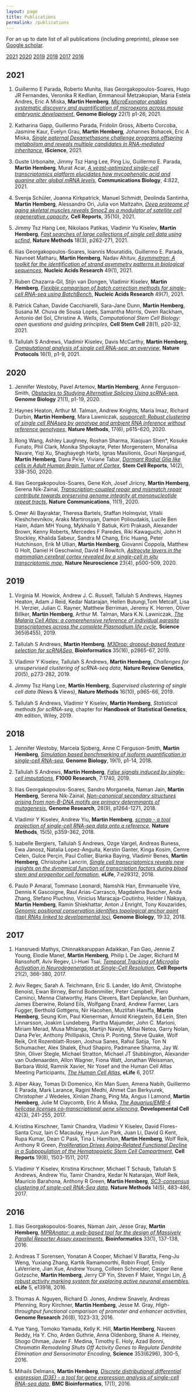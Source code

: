 ```yaml
---
layout: page
title: Publications
permalink: /publications
---
```


For an up to date list of all publications (including preprints), please see [Google scholar](https://scholar.google.com/citations?user=H4jO_DQAAAAJ&hl=en).

[2021](#2021) [2020](#2020) [2019](#2019) [2018](#2018) [2017](#2017) [2016](#2016)

## <a id="2021"></a>2021

1. Guillermo E Parada, Roberto Munita, Ilias Georgakopoulos-Soares, Hugo JR Fernandes, Veronika R Kedlian, Emmanouil Metzakopian, Maria Estela Andres, Eric A Miska, **Martin Hemberg**, [*MicroExonator enables systematic discovery and quantification of microexons across mouse embryonic development*](https://link.springer.com/article/10.1186/s13059-020-02246-2), **Genome Biology** 22(1) p1-26, 2021. 

2.  Katharina Gapp, Guillermo Parada, Fridolin Gross, Alberto Corcoba, Jasmine Kaur, Evelyn Grau, **Martin Hemberg**, Johannes Bohacek, Eric A Miska, [*Single paternal Dexamethasone challenge programs offspring metabolism and reveals multiple candidates in RNA-mediated inheritance*](https://www.sciencedirect.com/science/article/pii/S2589004221008385), **iScience**, 2021.

3.  Guste Urbonaite, Jimmy Tsz Hang Lee, Ping Liu, Guillermo E. Parada, **Martin Hemberg**, Murat Acar, [*A yeast-optimized single-cell transcriptomics platform elucidates how mycophenolic acid and guanine alter global mRNA levels*](https://www.nature.com/articles/s42003-021-02320-w), **Communications Biology**, 4:822, 2021.

4.  Svenja Schüler, Joanna Kirkpatrick, Manuel Schmidt, Deolinda Santinha, **Martin Hemberg**, Alessandro Ori, Julia von Maltzahn, [*Deep proteome of aging skeletal muscles reveals Smoc2 as a modulator of satellite cell regenerative capacity*](https://www.sciencedirect.com/science/article/pii/S221112472100574X), **Cell Reports**, 35(10), 2021.

5.  Jimmy Tsz Hang Lee, Nikolaos Patikas, Vladimir Yu Kiselev, **Martin Hemberg**, [*Fast searches of large collections of single cell data using scfind*](https://www.nature.com/articles/s41592-021-01076-9), **Nature Methods** 18(3), p262-271, 2021.

6.  Ilias Georgakopoulos-Soares, Ioannis Mouratidis, Guillermo E. Parada, Navneet Matharu, **Martin Hemberg**, Nadav Ahituv, [*Asymmetron: A toolkit for the identification of strand asymmetry patterns in biological sequences*](https://academic.oup.com/nar/article-abstract/49/1/e4/5992281), **Nucleic Acids Research** 49(1), 2021.

7.  Ruben Chazarra-Gil, Stijn van Dongen, Vladimir Kiselev, **Martin Hemberg**, [*Flexible comparison of batch correction methods for single-cell RNA-seq using BatchBench*](https://academic.oup.com/nar/article-abstract/49/7/e42/6125660), **Nucleic Acids Research** 49(7), 2021.

8. Patrick Cahan, Davide Cacchiarelli, Sara-Jane Dunn, **Martin Hemberg**, Susana M. Chuva de Sousa Lopes, Samantha Morris, Owen Rackham, Antonio del Sol, Christine A. Wells, *Computational Stem Cell Biology: open questions and guiding principles*, **Cell Stem Cell** 28(1), p20-32, 2021.

9. Tallulah S Andrews, Vladimir Kiselev, Davis McCarthy, **Martin Hemberg**, [*Computational analysis of single cell RNA-seq: an overview*](https://www.nature.com/articles/s41596-020-00409-w), **Nature Protocols** 16(1), p1-9, 2021.

## <a id="2020"></a>2020

1. Jennifer Westoby, Pavel Artemov, **Martin Hemberg**, Anne Ferguson-Smith, [*Obstacles to Studying Alternative Splicing Using scRNA-seq*](https://link.springer.com/article/10.1186/s13059-020-01981-w), **Genome Biology** 21(1), p1-19, 2020.

2.  Haynes Heaton, Arthur M. Talman, Andrew Knights, Maria Imaz, Richard Durbin, **Martin Hemberg**, Mara Lawniczak, [*souporcell: Robust clustering of single cell RNAseq by genotype and ambient RNA inference without reference genotypes*](https://www.nature.com/articles/s41592-020-0820-1), **Nature Methods**, 17(6), p615-620, 2020.

3.  Rong Wang, Ashley Laughney, Roshan Sharma, Xiaojuan Shen*, Kosuke Funato, Phil Clark, Monika Shpokayte, Peter Morgenstern, Monalisa Navare, Yiqi Xu, Shaghayegh Harbi, Ignas Masilionis, Gouri Nanjangud, **Martin Hemberg**, Dana Pe’er, Viviane Tabar, [*Dormant Radial Glia like cells in Adult Human Brain Tumor of Cortex*](https://www.sciencedirect.com/science/article/pii/S221367112030028X), **Stem Cell Reports**, 14(2), 338-350, 2020.

4.  Ilias Georgakopoulos-Soares, Gene Koh, Josef Jiricny, **Martin Hemberg**, Serena Nik-Zainal, [*Transcription-coupled repair and mismatch repair contribute towards preserving genome integrity at mononucleotide repeat tracts*](https://www.nature.com/articles/s41467-020-15901-w), **Nature Communications**, 11(1), 2020.

5.  Omer Ali Bayraktar, Theresa Bartels, Staffan Holmqvist, Vitalii Kleshchevnikov, Araks Martirosyan, Damon Polioudakis, Lucile Ben Haim, Adam MH Young, Mykhailo Y Batiuk, Kirti Prakash, Alexander Brown, Kenny Roberts, Mercedes F Paredes, Riki Kawaguchi, John H Stockley, Khalida Sabeur, Sandra M Chang, Eric Huang, Peter Hutchinson, Erik M Ullian, **Martin Hemberg**, Giovanni Coppola, Matthew G Holt, Daniel H Geschwind, David H Rowitch, [*Astrocyte layers in the mammalian cerebral cortex revealed by a single-cell in situ transcriptomic map*](https://www.nature.com/articles/s41593-020-0602-1), **Nature Neuroscience** 23(4), p500-509, 2020.

## <a id="2019"></a>2019

1. Virginia M. Howick, Andrew J. C. Russell, Tallulah S Andrews, Haynes Heaton, Adam J Reid, Kedar Natarajan, Hellen Butungi,Tom Metcalf, Lisa H. Verzier,  Julian C. Rayner, Matthew Berriman, Jeremy K. Herren, Oliver Billker, **Martin Hemberg**, Arthur M. Talman, Mara K.N. Lawniczak, [*The Malaria Cell Atlas: a comprehensive reference of individual parasite transcriptomes across the complete Plasmodium life cycle*](https://science.sciencemag.org/content/365/6455/eaaw2619.abstract), **Science** 365(6455), 2019.

2. Tallulah S Andrews, **Martin Hemberg**, [*M3Drop: dropout-based feature selection for scRNASeq*](https://academic.oup.com/bioinformatics/article-abstract/35/16/2865/5258099), **Bioinformatics** 35(16), p2865-67, 2019.

3. Vladimir Y Kiselev, Tallulah S Andrews, **Martin Hemberg**, *Challenges for unsupervised clustering of scRNA-seq data*, **Nature Review Genetics**, 20(5), p273-282, 2019.

4. Jimmy Tsz Hang Lee, **Martin Hemberg**, *Supervised clustering of single cell data* (News & Views), **Nature Methods** 16(10), p965-66, 2019.

5. Tallulah S Andrews, Vladimir Y Kiselev, **Martin Hemberg**, *Statistical methods for scRNA-seq*, chapter for **Handbook of Statistical Genetics**, 4th edition, Wiley, 2019.

## <a id="2018"></a>2018

1. Jennifer Westoby, Marcela Sjoberg, Anne C Ferguson-Smith, **Martin Hemberg**, [*Simulation based benchmarking of isoform quantification in single-cell RNA-seq*](https://genomebiology.biomedcentral.com/articles/10.1186/s13059-018-1571-5), **Genome Biology**, 19(1), p1-14, 2018.

2. Tallulah S Andrews, **Martin Hemberg**, [*False signals induced by single-cell imputations*](https://www.ncbi.nlm.nih.gov/pmc/articles/PMC6415334.2/), **F1000 Research**, 7:1740, 2019.

3. Ilias Georgakopoulos-Soares, Sandro Morganella, Naman Jain, **Martin Hemberg**, Serena Nik-Zainal, [*Non-canonical secondary structures arising from non-B-DNA motifs are primary determinants of mutagenesis*](https://genome.cshlp.org/content/28/9/1264.short), **Genome Research**, 28(9), p1264-1271, 2018.

4. Vladimir Y Kiselev, Andrew Yiu, **Martin Hemberg**, [*scmap - a tool projection of single-cell RNA-seq data onto a reference*](https://www.nature.com/articles/nmeth.4644), **Nature Methods**, 15(5), p359-362, 2018. 

5. Isabelle Bergiers, Tallulah S Andrews, Ozge Vargel, Andreas Buness, Ewa Janosz, Natalia Lopez-Anguita, Kerstin Ganter, Kinga Kosim, Cemre Celen, Gulce Perçin, Paul Collier, Bianka Baying, Vladimir Benes, **Martin Hemberg**, Christophe Lancrin, [*Single cell transcriptomics reveals new insights on the dynamical function of transcription factors during blood stem and progenitor cell formation*](https://elifesciences.org/articles/29312), **eLife**, 7:e29312, 2018.

6. Paulo P Amaral, Tommaso Leonardi, Namshik Han, Emmanuelle Vire, Dennis K Gascoigne, Raul Arias-Carrasco, Magdalena Buscher, Anda Zhang, Stefano Pluchino, Vinicius Maracaja-Coutinho, Helder I Nakaya, **Martin Hemberg**, Ramin Shiekhattar, Anton J Enright, Tony Kouzarides, [*Genomic positional conservation identifies topological anchor point (tap) RNAs linked to developmental loci*](https://link.springer.com/article/10.1186/s13059-018-1405-5), **Genome Biology**, 19:32, 2018.


## <a id="2017"></a>2017

1. Hansruedi Mathys, Chinnakkaruppan Adaikkan, Fan Gao, Jennie Z Young, Elodie Manet, **Martin Hemberg**, Philip L De Jager, Richard M Ransohoff, Aviv Regev, Li-Huei Tsai, [*Temporal Tracking of Microglia Activation in Neurodegeneration at Single-Cell Resolution*](https://www.sciencedirect.com/science/article/pii/S2211124717313141), **Cell Reports** 21(2), 366-380, 2017.

2. Aviv Regev, Sarah A. Teichmann, Eric S. Lander, Ido Amit, Christophe Benoist, Ewan Birney, Bernd Bodenmiller, Peter Campbell, Piero Carninci, Menna Clatworthy, Hans Clevers, Bart Deplancke, Ian Dunham, James Eberwine, Roland Eils, Wolfgang Enard, Andrew Farmer, Lars Fugger, Berthold Gottgens, Nir Hacohen, Muzlifah Haniffa, **Martin Hemberg**, Seung Kim, Paul Klenerman, Arnold Kriegstein, Ed Lein, Sten Linnarsson, Joakim Lundeberg, Partha Majumder, John C. Marioni, Miriam Merad, Musa Mhlanga, Martijn Nawijn, Mihai Netea, Garry Nolan, Dana Pe’er, Anthony Phillipakis, Chris P. Ponting, Steve Quake, Wolf Reik, Orit Rozenblatt-Rosen, Joshua Sanes, Rahul Satija, Ton N Schumacher, Alex Shalek, Ehud Shapiro, Padmanee Sharma, Jay W. Shin, Oliver Stegle, Michael Stratton, Michael JT Stubbington, Alexander van Oudenaarden, Allon Wagner, Fiona Watt, Jonathan Weissman, Barbara Wold, Ramnik Xavier, Nir Yosef and the Human Cell Atlas Meeting Participants, [*The Human Cell Atlas*](https://elifesciences.org/articles/27041), **eLife** 6, 2017.

3. Alper Akay, Tomas Di Domenico, Kin Man Suen, Amena Nabih, Guillermo E Parada, Mark Larance, Ragini Medhi, Ahmet Can Berkyurek, Christopher J Wedeles, Xinlian Zhang, Ping Ma, Angus I Lamond, **Martin Hemberg**, Julie M Claycomb, Eric A Miska, [*The Aquarius/EMB-4 helicase licenses co-transcriptional gene silencing*](https://www.sciencedirect.com/science/article/pii/S1534580717305440), **Developmental Cell** 42(3), 241-255, 2017.

4. Kristina Kirschner, Tamir Chandra, Vladimir Y Kiselev, David Flores-Santa Cruz, Iain C Macaulay, Hyun Jun Park, Juan Li, David G Kent, Rupa Kumar, Dean C Pask, Tina L Hamilton, **Martin Hemberg**, Wolf Reik, Anthony R Green, [*Proliferation Drives Aging-Related Functional Decline in a Subpopulation of the Hematopoietic Stem Cell Compartment*](https://www.sciencedirect.com/science/article/pii/S2211124717306034), **Cell Reports** 19(8), 1503-1511, 2017.

5. Vladimir Y Kiselev, Kristina Kirschner, Michael T Schaub, Tallulah S Andrews, Andrew Yiu, Tamir Chandra, Kedar N Natarajan, Wolf Reik, Mauricio Barahona, Anthony R Green, **Martin Hemberg**, [*SC3-consensus clustering of single-cell RNA-Seq data*](https://www.nature.com/articles/nmeth.4236), **Nature Methods** 14(5), 483-486, 2017.


## <a id="2016"></a>2016

1. Ilias Georgakopoulos-Soares, Naman Jain, Jesse Gray, **Martin Hemberg**, [*MPRAnator: a web-based tool for the design of Massively Parallel Reporter Assay experiments*](https://academic.oup.com/bioinformatics/article-abstract/33/1/137/2525693), **Bioinformatics** 33(1), 137-138, 2016.

2. Andreas T Sorensen, Yonatan A Cooper, Michael V Baratta, Feng-Ju Weng, Yuxiang Zhang, Kartik Ramamoorthi, Robin Fropf, Emily LaVerriere, Jian Xue, Andrew Young, Colleen Schneider, Casper Rene Gotzsche, **Martin Hemberg**, Jerry CP Yin, Steven F Maier, Yingxi Lin, [*A robust activity marking system for exploring active neuronal ensembles*](https://elifesciences.org/articles/13918), **eLife** 5, e13918, 2016.

3. Thomas A. Nguyen, Richard D. Jones, Andrew Snavely, Andreas Pfenning, Rory Kirchner, **Martin Hemberg**, Jesse M. Gray, *High-throughput functional comparison of promoter and enhancer activities*, **Genome Research** 26(8), 1023-33, 2016.

4. Yue  Yang,  Tomoko  Yamada,  Kelly  K.  Hill,  **Martin  Hemberg**,  Naveen  Reddy,  Ha  Y. Cho, Arden Guthrie, Anna Oldenborg, Shane A. Heiney, Shogo Ohmae, Javier F. Medina, Timothy E. Holy, Azad Bonni, *Chromatin Remodeling Shuts Off Activity Genes to Regulate Dendrite Elimination and Sensorimotor Encoding*, **Science** 353(6296), 300-5, 2016.

5. Mihails Delmans, **Martin Hemberg**, [*Discrete distributional differential expression (D3E) - a tool for gene expression analysis of single-cell RNA-seq data*](https://link.springer.com/article/10.1186/s12859-016-0944-6), **BMC Bioinformatics**, 17(1), 2016.


